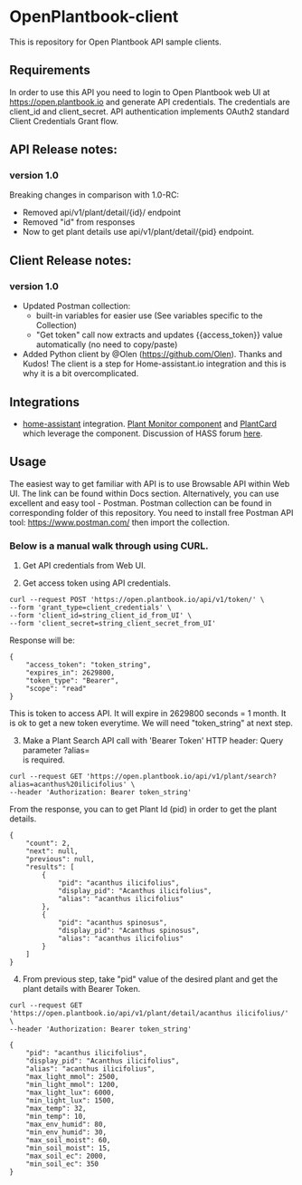 # OpenPlantbook-client
This is repository for Open Plantbook API sample clients.

## Requirements
In order to use this API you need to login to Open Plantbook web UI at https://open.plantbook.io and generate API credentials. The credentials are client_id and client_secret. API authentication implements OAuth2 standard Client Credentials Grant flow.

## API Release notes:

### version 1.0
Breaking changes in comparison with 1.0-RC:
- Removed api/v1/plant/detail/{id}/ endpoint
- Removed "id" from responses
- Now to get plant details use api/v1/plant/detail/{pid} endpoint.

## Client Release notes:

### version 1.0
- Updated Postman collection:
    - built-in variables for easier use (See variables specific to the Collection)
    - "Get token" call now extracts and updates {{access_token}} value automatically (no need to copy/paste)
- Added Python client by @Olen (https://github.com/Olen). Thanks and Kudos! The client is a step for Home-assistant.io integration and this is why it is a bit overcomplicated.  

## Integrations
- [home-assistant](https://www.home-assistant.io/) integration. [Plant Monitor component](https://github.com/Olen/homeassistant-plant) and [PlantCard](https://github.com/Olen/lovelace-flower-card) which leverage the component. Discussion of HASS forum [here](https://community.home-assistant.io/t/cloud-plant-db-with-api-for-plantcard/).

## Usage
The easiest way to get familiar with API is to use Browsable API within Web UI. The link can be found within Docs section.
Alternatively, you can use excellent and easy tool - Postman. Postman collection can be found in corresponding folder of this repository. You need to install free Postman API tool: https://www.postman.com/ then import the collection.

### Below is a manual walk through using CURL.

1. Get API credentials from Web UI.

2. Get access token using API credentials.
```
curl --request POST 'https://open.plantbook.io/api/v1/token/' \
--form 'grant_type=client_credentials' \
--form 'client_id=string_client_id_from_UI' \
--form 'client_secret=string_client_secret_from_UI'
```
Response will be:
```
{
    "access_token": "token_string",
    "expires_in": 2629800,
    "token_type": "Bearer",
    "scope": "read"
}
```
This is token to access API. It will expire in 2629800 seconds = 1 month. It is ok to get a new token everytime.
We will need "token_string" at next step.

3. Make a Plant Search API call with 'Bearer Token' HTTP header:
Query parameter ?alias=<search string> is required.
```
curl --request GET 'https://open.plantbook.io/api/v1/plant/search?alias=acanthus%20ilicifolius' \
--header 'Authorization: Bearer token_string'
```
From the response, you can to get Plant Id (pid) in order to get the plant details.
```
{
    "count": 2,
    "next": null,
    "previous": null,
    "results": [
        {
            "pid": "acanthus ilicifolius",
            "display_pid": "Acanthus ilicifolius",
            "alias": "acanthus ilicifolius"
        },
        {
            "pid": "acanthus spinosus",
            "display_pid": "Acanthus spinosus",
            "alias": "acanthus ilicifolius"
        }
    ]
}
```
4.  From previous step, take "pid" value of the desired plant and get the plant details with Bearer Token. 

```
curl --request GET 'https://open.plantbook.io/api/v1/plant/detail/acanthus ilicifolius/' \
--header 'Authorization: Bearer token_string'
```
```
{
    "pid": "acanthus ilicifolius",
    "display_pid": "Acanthus ilicifolius",
    "alias": "acanthus ilicifolius",
    "max_light_mmol": 2500,
    "min_light_mmol": 1200,
    "max_light_lux": 6000,
    "min_light_lux": 1500,
    "max_temp": 32,
    "min_temp": 10,
    "max_env_humid": 80,
    "min_env_humid": 30,
    "max_soil_moist": 60,
    "min_soil_moist": 15,
    "max_soil_ec": 2000,
    "min_soil_ec": 350
}
```
